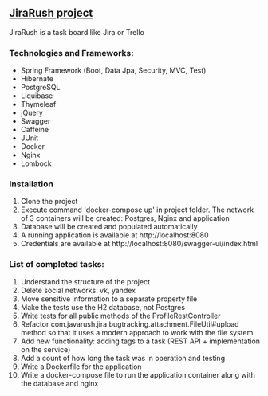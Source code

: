 ## [JiraRush project](http://localhost:8080/doc)

JiraRush is a task board like Jira or Trello

### Technologies and Frameworks:

- Spring Framework (Boot, Data Jpa, Security, MVC, Test)
- Hibernate
- PostgreSQL
- Liquibase
- Thymeleaf
- jQuery
- Swagger
- Caffeine
- JUnit
- Docker
- Nginx
- Lombock

### Installation
1. Clone the project
2. Execute command 'docker-compose up' in project folder. The network of 3 containers will be created: Postgres, Nginx and application
3. Database will be created and populated automatically
4. A running application is available  at http://localhost:8080
5. Credentials are available at http://localhost:8080/swagger-ui/index.html


### List of completed tasks:
1. Understand the structure of the project
2. Delete social networks: vk, yandex
3. Move sensitive information to a separate property file
4. Make the tests use the H2 database, not Postgres
5. Write tests for all public methods of the ProfileRestController
6. Refactor com.javarush.jira.bugtracking.attachment.FileUtil#upload method so that it uses a modern approach to work with the file system
7. Add new functionality: adding tags to a task (REST API + implementation on the service)
8. Add a count of how long the task was in operation and testing
9. Write a Dockerfile for the application
10. Write a docker-compose file to run the application container along with the database and nginx